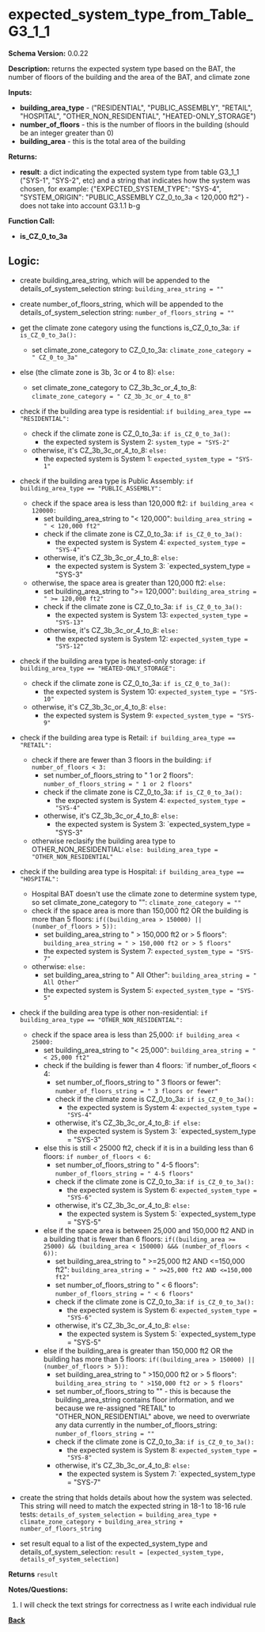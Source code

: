 # expected_system_type_from_Table_G3_1_1
**Schema Version:** 0.0.22  

**Description:** returns the expected system type based on the BAT, the number of floors of the building and the area of the BAT, and climate zone

**Inputs:**
- **building_area_type** - ("RESIDENTIAL", "PUBLIC_ASSEMBLY", "RETAIL", "HOSPITAL", "OTHER_NON_RESIDENTIAL", "HEATED-ONLY_STORAGE")
- **number_of_floors** - this is the number of floors in the building (should be an integer greater than 0)
- **building_area** - this is the total area of the building

**Returns:**  
- **result**: a dict indicating the expected system type from table G3_1_1 ("SYS-1", "SYS-2", etc) and a string that indicates how the system was chosen, for example: {"EXPECTED_SYSTEM_TYPE": "SYS-4", "SYSTEM_ORIGIN": "PUBLIC_ASSEMBLY CZ_0_to_3a < 120,000 ft2"} - does not take into account G3.1.1 b-g
 
**Function Call:**
- **is_CZ_0_to_3a**

## Logic:
- create building_area_string, which will be appended to the details_of_system_selection string: `building_area_string = ""`
- create number_of_floors_string, which will be appended to the details_of_system_selection string: `number_of_floors_string = ""`

- get the climate zone category using the functions is_CZ_0_to_3a: `if is_CZ_0_to_3a():`
	- set climate_zone_category to CZ_0_to_3a: `climate_zone_category = " CZ_0_to_3a"`

- else (the climate zone is 3b, 3c or 4 to 8): `else:`
	- set climate_zone_category to CZ_3b_3c_or_4_to_8: `climate_zone_category = " CZ_3b_3c_or_4_to_8"`

- check if the building area type is residential: `if building_area_type == "RESIDENTIAL":`
	- check if the climate zone is CZ_0_to_3a: `if is_CZ_0_to_3a():`
		- the expected system is System 2: `system_type = "SYS-2"`
	- otherwise, it's  CZ_3b_3c_or_4_to_8: `else:`
		- the expected system is System 1: `expected_system_type = "SYS-1"`


- check if the building area type is Public Assembly: `if building_area_type == "PUBLIC_ASSEMBLY":`
	- check if the space area is less than 120,000 ft2: `if building_area < 120000:`
		- set building_area_string to "< 120,000": `building_area_string = " < 120,000 ft2"`
		- check if the climate zone is CZ_0_to_3a: `if is_CZ_0_to_3a():`
			- the expected system is System 4: `expected_system_type = "SYS-4"`
		- otherwise, it's CZ_3b_3c_or_4_to_8: `else:`
			- the expected system is System 3: `expected_system_type = "SYS-3"
	- otherwise, the space area is greater than 120,000 ft2: `else:`
		- set building_area_string to ">= 120,000": `building_area_string = " >= 120,000 ft2"`
		- check if the climate zone is CZ_0_to_3a: `if is_CZ_0_to_3a():`
			- the expected system is System 13: `expected_system_type = "SYS-13"`
		- otherwise, it's CZ_3b_3c_or_4_to_8: `else:`
			- the expected system is System 12: `expected_system_type = "SYS-12"`


- check if the building area type is heated-only storage: `if building_area_type == "HEATED-ONLY_STORAGE":`
	- check if the climate zone is CZ_0_to_3a: `if is_CZ_0_to_3a():`
		- the expected system is System 10: `expected_system_type = "SYS-10"`
	- otherwise, it's CZ_3b_3c_or_4_to_8: `else:`
		- the expected system is System 9: `expected_system_type = "SYS-9"`


- check if the building area type is Retail: `if building_area_type == "RETAIL":`
	- check if there are fewer than 3 floors in the building: `if number_of_floors < 3:`
		- set number_of_floors_string to " 1 or 2 floors": `number_of_floors_string = " 1 or 2 floors"`
		- check if the climate zone is CZ_0_to_3a: `if is_CZ_0_to_3a():`
			- the expected system is System 4: `expected_system_type = "SYS-4"`
		- otherwise, it's CZ_3b_3c_or_4_to_8: `else:`
			- the expected system is System 3: `expected_system_type = "SYS-3"
	- otherwise reclasify the building area type to OTHER_NON_RESIDENTIAL: `else: building_area_type = "OTHER_NON_RESIDENTIAL"`


- check if the building area type is Hospital: `if building_area_type == "HOSPITAL":`
	- Hospital BAT doesn't use the climate zone to determine system type, so set climate_zone_category to "": `climate_zone_category = ""`
	- check if the space area is more than 150,000 ft2 OR the building is more than 5 floors: `if((building_area > 150000) || (number_of_floors > 5)):`
		- set building_area_string to " > 150,000 ft2 or > 5 floors": `building_area_string = " > 150,000 ft2 or > 5 floors"`
		- the expected system is System 7: `expected_system_type = "SYS-7"`
	- otherwise: `else:`
		- set building_area_string to " All Other": `building_area_string = " All Other"`
		- the expected system is System 5: `expected_system_type = "SYS-5"`


- check if the building area type is other non-residential: `if building_area_type == "OTHER_NON_RESIDENTIAL":`
	- check if the space area is less than 25,000: `if building_area < 25000:`
		- set building_area_string to "< 25,000": `building_area_string = " < 25,000 ft2"`
		- check if the building is fewer than 4 floors: `if number_of_floors < 4:
			- set number_of_floors_string to " 3 floors or fewer": `number_of_floors_string = " 3 floors or fewer"`
			- check if the climate zone is CZ_0_to_3a: `if is_CZ_0_to_3a():`
				- the expected system is System 4: `expected_system_type = "SYS-4"`
			- otherwise, it's CZ_3b_3c_or_4_to_8: `if else:`
				- the expected system is System 3: `expected_system_type = "SYS-3"
		- else this is still < 25000 ft2, check if it is in a building less than 6 floors: `if number_of_floors < 6:`
			- set number_of_floors_string to " 4-5 floors": `number_of_floors_string = " 4-5 floors"`
			- check if the climate zone is CZ_0_to_3a: `if is_CZ_0_to_3a():`
				- the expected system is System 6: `expected_system_type = "SYS-6"`
			- otherwise, it's CZ_3b_3c_or_4_to_8: `else:`
				- the expected system is System 5: `expected_system_type = "SYS-5"
		- else if the space area is between 25,000 and 150,000 ft2 AND in a building that is fewer than 6 floors: `if((building_area >= 25000) && (building_area < 150000) &&& (number_of_floors < 6)):`
			- set building_area_string to " >=25,000 ft2 AND <=150,000 ft2": `building_area_string = " >=25,000 ft2 AND <=150,000 ft2"`
			- set number_of_floors_string to " < 6 floors": `number_of_floors_string = " < 6 floors"`
			- check if the climate zone is CZ_0_to_3a: `if is_CZ_0_to_3a():`
				- the expected system is System 6: `expected_system_type = "SYS-6"`
			- otherwise, it's CZ_3b_3c_or_4_to_8: `else:`
				- the expected system is System 5: `expected_system_type = "SYS-5"
		- else if the building_area is greater than 150,000 ft2 OR the building has more than 5 floors: `if((building_area > 150000) || (number_of_floors > 5)):`
			- set building_area_string to " >150,000 ft2 or > 5 floors": `building_area_string to " >150,000 ft2 or > 5 floors"`
			- set number_of_floors_string to "" - this is because the building_area_string contains floor information, and we because we re-assigned "RETAIL" to "OTHER_NON_RESIDENTIAL" above, we need to overwriate any data currently in the number_of_floors_string: `number_of_floors_string = ""`
			- check if the climate zone is CZ_0_to_3a: `if is_CZ_0_to_3a():`
				- the expected system is System 8: `expected_system_type = "SYS-8"`
			- otherwise, it's CZ_3b_3c_or_4_to_8: `else:`
				- the expected system is System 7: `expected_system_type = "SYS-7"

- create the string that holds details about how the system was selected.  This string will need to match the expected string in 18-1 to 18-16 rule tests: `details_of_system_selection = building_area_type + climate_zone_category + building_area_string + number_of_floors_string`
- set result equal to a list of the expected_system_type and details_of_system_selection: `result = [expected_system_type, details_of_system_selection]`

**Returns** `result`


**Notes/Questions:**  
1. I will check the text strings for correctness as I write each individual rule

**[Back](../_toc.md)**
